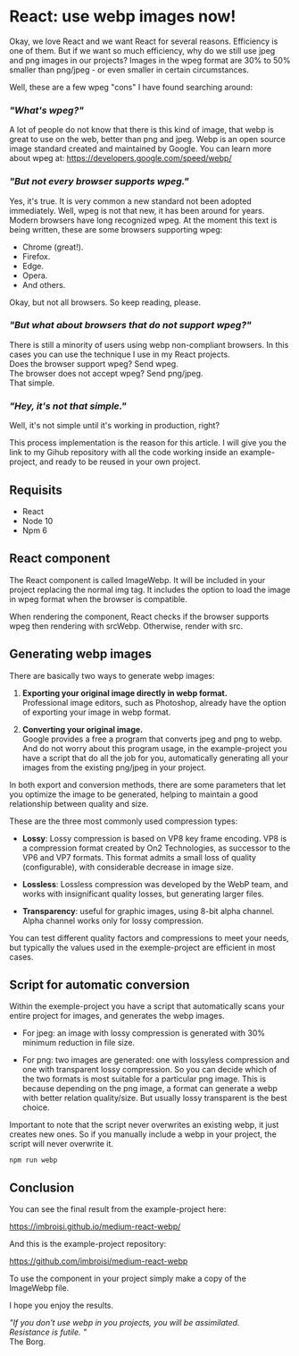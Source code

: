 # React: use webp images now!

Okay, we love React and we want React for several reasons. Efficiency is one of them. But if we want so much efficiency, why do we still use jpeg and png images in our projects? Images in the wpeg format are 30% to 50% smaller than png/jpeg - or even smaller in certain circumstances.

Well, these are a few wpeg "cons" I have found searching around:

### *"What's wpeg?"*
A lot of people do not know that there is this kind of image, that webp is great to use on the web, better than png and jpeg. Webp is an open source image standard created and maintained by Google. You can learn more about wpeg at: https://developers.google.com/speed/webp/

### *"But not every browser supports wpeg."*
Yes, it's true. It is very common a new standard not been adopted immediately. Well, wpeg is not that new, it has been around for years. Modern browsers have long recognized wpeg.
At the moment this text is being written, these are some browsers supporting wpeg:
- Chrome (great!).
- Firefox.
- Edge.
- Opera.
- And others.
  
Okay, but not all browsers. So keep reading, please.

### *"But what about browsers that do not support wpeg?"*
There is still a minority of users using webp non-compliant browsers.
In this cases you can use the technique I use in my React projects.<br />
Does the browser support wpeg? Send wpeg.<br />
The browser does not accept wpeg? Send png/jpeg.<br />
That simple.

### *"Hey, it's not that simple."*
Well, it's not simple until it's working in production, right?

This process implementation is the reason for this article.
I will give you the link to my Gihub repository with all the code working inside an example-project, and ready to be reused in your own project.

## Requisits

- React
- Node 10
- Npm 6

## React component
The React component is called ImageWebp. It will be included in your project replacing the normal img tag. It includes the option to load the image in wpeg format when the browser is compatible.

When rendering the component, React checks if the browser supports wpeg then rendering with srcWebp. Otherwise, render with src.

## Generating webp images

There are basically two ways to generate webp images:

1) **Exporting your original image directly in webp format.**<br />
Professional image editors, such as Photoshop, already have the option of exporting your image in webp format.

2) **Converting your original image.**<br />
Google provides a free a program that converts jpeg and png to webp. And do not worry about this program usage, in the example-project you have a script that do all the job for you, automatically generating all your images from the existing png/jpeg in your project.

In both export and conversion methods, there are some parameters that let you optimize the image to be generated, helping to maintain a good relationship between quality and size. 

These are the three most commonly used compression types:

- **Lossy**: Lossy compression is based on VP8 key frame encoding. VP8 is a compression format created by On2 Technologies, as successor to the VP6 and VP7 formats. This format admits a small loss of quality (configurable), with considerable decrease in image size.

- **Lossless**: Lossless compression was developed by the WebP team, and works with insignificant quality losses, but generating larger files.

- **Transparency**: useful for graphic images, using 8-bit alpha channel. Alpha channel works only for lossy compression.

You can test different quality factors and compressions to meet your needs, but typically the values ​​used in the exemple-project are efficient in most cases.

## Script for automatic conversion

Within the exemple-project you have a script that automatically scans your entire project for images, and generates the webp images.
- For jpeg: an image with lossy compression is generated with 30% minimum reduction in file size.
  
- For png: two images are generated: one with lossyless compression and one with transparent lossy compression. So you can decide which of the two formats is most suitable for a particular png image. This is because depending on the png image, a format can generate a webp with better relation quality/size. But usually lossy transparent is the best choice.

Important to note that the script never overwrites an existing webp, it just creates new ones. So if you manually include a webp in your project, the script will never overwrite it.

    npm run webp


## Conclusion

You can see the final result from the example-project here:

https://imbroisi.github.io/medium-react-webp/

And this is the example-project repository:

https://github.com/imbroisi/medium-react-webp

To use the component in your project simply make a copy of the ImageWebp file.

I hope you enjoy the results.

*"If you don't use webp in you projects, you will be assimilated.<br />
Resistance is futile. "*<br />
The Borg.
